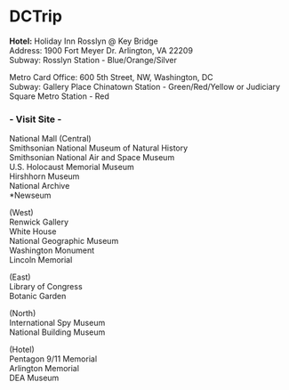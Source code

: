 # DCTrip

**Hotel:** Holiday Inn Rosslyn @ Key Bridge   
Address: 1900 Fort Meyer Dr. Arlington, VA 22209    
Subway: Rosslyn Station - Blue/Orange/Silver    

Metro Card Office: 600 5th Street, NW, Washington, DC   
Subway: Gallery Place Chinatown Station - Green/Red/Yellow or Judiciary Square Metro Station - Red   

### - Visit Site -   
National Mall (Central)   
Smithsonian National Museum of Natural History   
Smithsonian National Air and Space Museum   
U.S. Holocaust Memorial Museum   
Hirshhorn Museum   
National Archive   
*Newseum   

(West)   
Renwick Gallery   
White House   
National Geographic Museum   
Washington Monument    
Lincoln Memorial   

(East)   
Library of Congress   
Botanic Garden   

(North)   
International Spy Museum   
National Building Museum   

(Hotel)   
Pentagon 9/11 Memorial   
Arlington Memorial   
DEA Museum    
